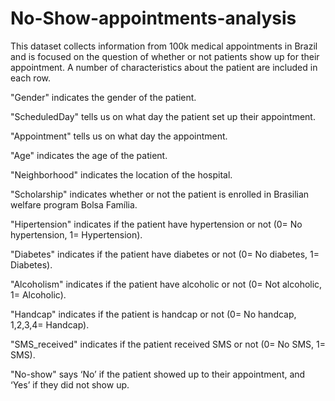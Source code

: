 # No-Show-appointments-analysis

This dataset collects information from 100k medical appointments in Brazil and is focused on the question of whether or not patients show up for their appointment. A number of characteristics about the patient are included in each row.

"Gender" indicates the gender of the patient.

"ScheduledDay" tells us on what day the patient set up their appointment.

"Appointment" tells us on what day the appointment.

"Age" indicates the age of the patient.

"Neighborhood" indicates the location of the hospital.

"Scholarship" indicates whether or not the patient is enrolled in Brasilian welfare program Bolsa Família.

"Hipertension" indicates if the patient have hypertension or not (0= No hypertension, 1= Hypertension).

"Diabetes" indicates if the patient have diabetes or not (0= No diabetes, 1= Diabetes).

"Alcoholism" indicates if the patient have alcoholic or not (0= Not alcoholic, 1= Alcoholic).

"Handcap" indicates if the patient is handcap or not (0= No handcap, 1,2,3,4= Handcap).

"SMS_received" indicates if the patient received SMS or not (0= No SMS, 1= SMS).

"No-show" says ‘No’ if the patient showed up to their appointment, and ‘Yes’ if they did not show up.

